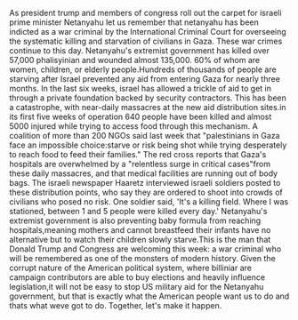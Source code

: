 As president trump and members of congress roll out the carpet for israeli prime minister Netanyahu let us remember that netanyahu has been indicted as a war criminal 
by the International Criminal Court for overseeing the systematic killing and starvation
of civilians in Gaza.
These war crimes continue to this day.
Netanyahu's extremist government has killed over 57,000 phalisyinian and wounded almost 135,000. 60% of whom are women, children, or elderly people.Hundreds of thousands 
of people are starving after Israel prevented any aid from entering Gaza for nearly three months. In the last six weeks,
israel has allowed a trickle of aid to get in through a private foundation backed by security contractors.
This has been a catastrophe, with near-daily massacres at the new aid distribution sites.in its first five weeks 
of operation 640 people have been killed and almost 5000 
injured while trying to access food through this mechanism. A coalition of more than 200 NGOs said last week that "palestinians 
in Gaza face an impossible choice:starve or risk being shot while trying desperately to reach food to feed their families."
The red cross reports that Gaza's
hospitals are overwhelmed by a "relentless surge in critical cases"from these daily massacres,  and that medical facilities are running out of body bags.
The israeli newspaper Haaretz interviewed israeli soldiers posted to these distribution points, who say they are ordered to shoot into crowds of civilians 
who posed no risk. One soldier said, 'It's a killing field. Where I was stationed, between 1 and 5 people were killed every day.'
Netanyahu's extremist government is also preventing baby formula from reaching hospitals,meaning mothers and cannot breastfeed their infants have no alternative but to 
watch their children slowly starve.This is the man that Donald Trump and Congress are welcoming this week: a war criminal who will be remembered 
as one of the monsters of modern history. Given the corrupt nature of the American political system, where billiniar are campaign 
contributors are able to buy elections and heavily influence legislation,it will not be easy to stop US military aid for the Netanyahu government, but that
is exactly what the American people want us to do and thats what weve got to do. Together, let's make it happen.



